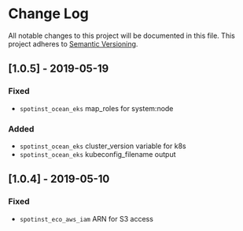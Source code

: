 # Change Log
All notable changes to this project will be documented in this file.
This project adheres to [Semantic Versioning](http://semver.org/).

## [1.0.5] - 2019-05-19
### Fixed
- `spotinst_ocean_eks` map_roles for system:node

### Added
- `spotinst_ocean_eks` cluster_version variable for k8s
- `spotinst_ocean_eks` kubeconfig_filename output

## [1.0.4] - 2019-05-10
### Fixed
- `spotinst_eco_aws_iam` ARN for S3 access
